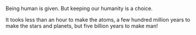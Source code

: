 
Being human is given.
But keeping our humanity is a choice.

It tooks less than an hour to make the atoms, a few hundred million years to make the stars and planets, but five billion years to make man!